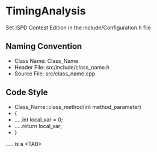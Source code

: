 TimingAnalysis
==============

Set ISPD Contest Edition in the include/Configuration.h file

Naming Convention
----------------------
* Class Name: Class_Name
* Header File: src/include/class_name.h
* Source File: src/class_name.cpp

Code Style
-----------
* Class_Name::class_method(int method_parameter)
* {
* .....int local_var = 0;
* .....return local_var;
* }

..... is a \<TAB\>




